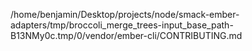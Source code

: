 /home/benjamin/Desktop/projects/node/smack-ember-adapters/tmp/broccoli_merge_trees-input_base_path-B13NMy0c.tmp/0/vendor/ember-cli/CONTRIBUTING.md